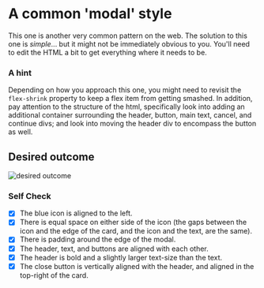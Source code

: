 # A common 'modal' style

This one is another very common pattern on the web. The solution to this one is _simple_... but it might not be immediately obvious to you. You'll need to edit the HTML a bit to get everything where it needs to be.

### A hint

Depending on how you approach this one, you might need to revisit the `flex-shrink` property to keep a flex item from getting smashed. In addition, pay attention to the structure of the html, specifically look into adding an additional container surrounding the header, button, main text, cancel, and continue divs; and look into moving the header div to encompass the button as well.

## Desired outcome

![desired outcome](./desired-outcome.png)

### Self Check

- [x] The blue icon is aligned to the left.
- [x] There is equal space on either side of the icon (the gaps between the icon and the edge of the card, and the icon and the text, are the same).
- [x] There is padding around the edge of the modal.
- [x] The header, text, and buttons are aligned with each other.
- [x] The header is bold and a slightly larger text-size than the text.
- [x] The close button is vertically aligned with the header, and aligned in the top-right of the card.
